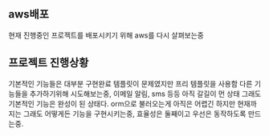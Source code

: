 ## aws배포
현재 진행중인 프로젝트를 배포시키기 위해 aws를 다시 살펴보는중

## 프로젝트 진행상황
기본적인 기능들은 대부분 구현완료 템플릿이 문제였지만 프리 템플릿을 사용함
다른 기능들을 추가하기위해 시도해보는중, 이메일 알림, sms 등등 아직 갈길이 먼 상태 그래도 기본적인 기능은 완성이 된 상태다. orm으로 불러오는게 아직은 어렵긴 하지만 현재까지는 그래도 어떻게든 기능을 구현시키는중, 효율성은 둘째이고 우선은 동작하도록 만드는중.
